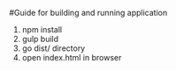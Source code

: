 #Guide for building and running application
1. npm install
2. gulp build
3. go dist/ directory
4. open index.html in browser